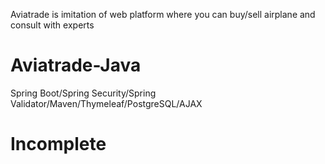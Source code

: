Aviatrade is imitation of web platform where you can buy/sell airplane and consult with experts
# Aviatrade-Java
Spring Boot/Spring Security/Spring Validator/Maven/Thymeleaf/PostgreSQL/AJAX

# Incomplete

